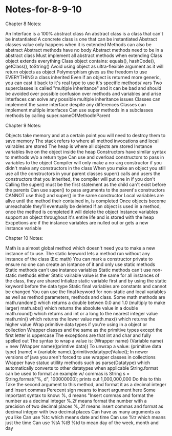 # Notes-for-8-9-10

Chapter 8 Notes:

An Interface is a 100% abstract class
An abstract class is a class that can't be instantiated
A concrete class is one that can be instantiated
Abstract classes value only happens when it is extended
Methods can also be abstract
Abstract methods have no body
Abstract methods need to be in a abstract class
Must implement all abstract methods when extending
Class object extends everything
Class object contains: equals(), hashCode(), getClass(), toString()
Avoid using object as ultra-flexible argument as it will return objects as object
Polymorphism gives us the freedom to use EVERYTHING a class inherited 
Even if an object is returned more generic, you can cast it back to it's real type to use it's specific methods/ vars
Two superclasses is called "multiple inheritance" and it can be bad and should be avoided over possible confusion over methods and variables and arise
Interfaces can solve any possible multiple inheritance issues
Classes can implement the same interface despite any differences 
Classes can implement multiple interfaces
Can use super methods in a subclasses methods by calling super.nameOfMethodInParent

Chapter 9 Notes:

Objects take memory and at a certain point you will need to destroy them to save memory
The stack refers to where all method invocations and local vairables are stored
The heap is where all objects are stored
Instance variables live on the object inside the heap
Constructors have similar syntax to methods w/o a return type
Can use and overload constructors to pass in variables to the object
Compiler will only make a no-arg constructor if you didn't make any constructors in the class
When you make an object you still use all the constructors in your parent classes
super() calls and users the constructors that you inherited, the compiler will put one in if you don't
Calling the super() must be the first statement as the child can't exist before the parents
Can use super() to pass arguments to the parent's constructors
CANNOT use this() and super() in the same constructor
Local variables are alive until the method their contained in, is completed
Once objects become unreachable they'll eventually be deleted
If an object is used in a method, once the method is completed it will delete the object
Instance variables support an object throughout it's entire life and is stored with the heap
Excpetions are if the instance variables are nulled out or gets a new instance variable

Chapter 10 Notes:

Math is a almost global method which doesn't need you to make a new instance of to use.
The static keyword lets a method run without any instance of the class (Ex: math)
You can mark a constructor private to ensure no one can create an isntance of it and only use static methods
Static methods can't use instance variables
Static methods can't use non-static methods either
Static vairable value is the same for all instances of the class, they are shared
Intialize static variable first and by using the static keyword before the data type
Static final variables are constants and cannot be changed
You can use the final keyword for non-static and local variables as well as method parameters, methods and class.
Some math methods are math.random() which returns a double betwen 0.0 and 1.0 (multiply to make larger)
math.abs() which returns the absolute value in a double
math.round() which returns and int or a long to the nearest integer value
math.min() which returns the lower value
math.max() which returns the higher value
Wrap primitive data types if you're using in a object or collection
Wrapper classes and the same as the primitive types except the first letter is uppercase
The exceptions are that int and char and fully spelled out
The syntax to wrap a value is: (Wrapper name) (Variable name) = new (Wrapper name)((primtive data))
To unwrap a value: (primitive data type) (name) = (variable name).(primitivedatatype)Value();
In newer versions of java you aren't forced to use wrapper classes in collections
Wrapper have statuc utillity methods such as
parse(Datatype) which automatically converts to other datatypes when applicable
String.format can be used to format an example w/ commas is
String s = String.format("%, d", 100000000); prints out 1,000,000,000
                       Do this     to this
Take the second argument to this method, and format it as a decimal integer and insert commas
Perecent sign means to insert argument here
Some important syntax to know:
%, d means "Insert commas and format the number as a decimal integer
%.2f means format the number with a precision of two decimal places
%,.2f means insert commas and format as decimal integer with two decimal places
Can have as many arguments as you like
Can use %tc which means date and time
Can use %tr which means just the time
Can use %tA %tB %td to mean day of the week, month and day






